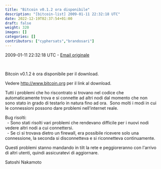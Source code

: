 ```yaml
---
title: "Bitcoin v0.1.2 ora disponibile"
description: "[bitcoin-list] 2009-01-11 22:32:18 UTC"
date: 2022-12-19T02:37:54+01:00
draft: false
weight: 320
images: []
categories: []
contributors: ["cyphersats","brandosari"]
---
```


2009-01-11 22:32:18 UTC - [Email originale](https://web.archive.org/web/20141130200359/http://sourceforge.net/p/bitcoin/mailman/message/21303153/)

<br>

Bitcoin v0.1.2 è ora disponibile per il download.

Vedere <http://www.bitcoin.org> per il link al download.

Tutti i problemi che ho riscontrato si trovano nel codice che automaticamente trova e si connette ad altri nodi dal momento che non sono stato in grado di testarlo in natura fino ad ora. &nbsp;Sono molti i modi in cui le connessioni possono dare problemi nell’internet reale.

Bug risolti:<br>
&ensp;\- Sono stati risolti vari problemi che rendevano difficile per i nuovi nodi vedere altri nodi a cui connettersi.<br>
&ensp;\- Se ci si trovava dietro un firewall, era possibile ricevere solo una connessione, la seconda si disconnetteva e si riconnetteva continuamente.

Questi problemi stanno mandando in tilt la rete e peggioreranno con l'arrivo di altri utenti, quindi assicuratevi di aggiornare.

Satoshi Nakamoto
